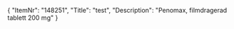 {
  "ItemNr": "148251",
  "Title": "test",
  "Description": "Penomax, filmdragerad tablett 200 mg"
}